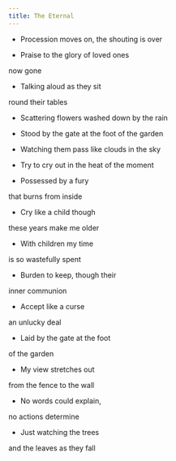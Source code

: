 ```yaml
---
title: The Eternal
---
```


- Procession moves on, the shouting is over

- Praise to the glory of loved ones

now gone

- Talking aloud as they sit

round their tables

- Scattering flowers washed down by the rain



- Stood by the gate at the foot of the garden

- Watching them pass like clouds in the sky

- Try to cry out in the heat of the moment

- Possessed by a fury

that burns from inside



- Cry like a child though

these years make me older

- With children my time

is so wastefully spent

- Burden to keep, though their

inner communion

- Accept like a curse

an unlucky deal



- Laid by the gate at the foot

of the garden

- My view stretches out

from the fence to the wall

- No words could explain,

no actions determine

- Just watching the trees

and the leaves as they fall



